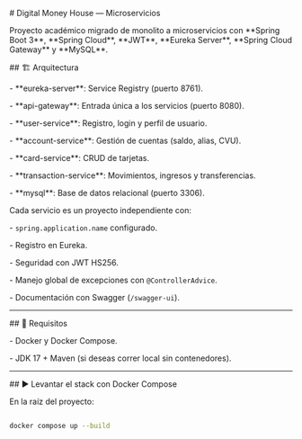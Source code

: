 \# Digital Money House — Microservicios



Proyecto académico migrado de monolito a microservicios con \*\*Spring Boot 3\*\*, \*\*Spring Cloud\*\*, \*\*JWT\*\*, \*\*Eureka Server\*\*, \*\*Spring Cloud Gateway\*\* y \*\*MySQL\*\*.



\## 🏗️ Arquitectura



\- \*\*eureka-server\*\*: Service Registry (puerto 8761).

\- \*\*api-gateway\*\*: Entrada única a los servicios (puerto 8080).

\- \*\*user-service\*\*: Registro, login y perfil de usuario.

\- \*\*account-service\*\*: Gestión de cuentas (saldo, alias, CVU).

\- \*\*card-service\*\*: CRUD de tarjetas.

\- \*\*transaction-service\*\*: Movimientos, ingresos y transferencias.

\- \*\*mysql\*\*: Base de datos relacional (puerto 3306).



Cada servicio es un proyecto independiente con:

\- `spring.application.name` configurado.

\- Registro en Eureka.

\- Seguridad con JWT HS256.

\- Manejo global de excepciones con `@ControllerAdvice`.

\- Documentación con Swagger (`/swagger-ui`).



---



\## 🚀 Requisitos



\- Docker y Docker Compose.

\- JDK 17 + Maven (si deseas correr local sin contenedores).



---



\## ▶️ Levantar el stack con Docker Compose



En la raíz del proyecto:



```bash

docker compose up --build



